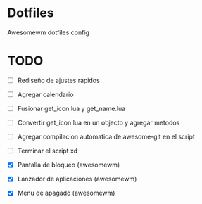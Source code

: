 # Dotfiles
Awesomewm dotfiles config


# TODO
- [ ] Rediseño de ajustes rapidos
- [ ] Agregar calendario
- [ ] Fusionar get_icon.lua y get_name.lua
- [ ] Convertir get_icon.lua en un objecto y agregar metodos
- [ ] Agregar compilacion automatica de awesome-git en el script
- [ ] Terminar el script xd
- [X] Pantalla de bloqueo (awesomewm)
- [X] Lanzador de aplicaciones (awesomewm)
- [X] Menu de apagado (awesomewm)

